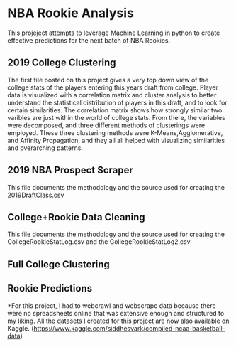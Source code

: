 # NBA Rookie Analysis
This projeject attempts to leverage Machine Learning in python to create effective predictions for the next batch of NBA Rookies.
## 2019 College Clustering
The first file posted on this project gives a very top down view of the college stats of the players entering this years draft from college. Player data is visualized with a correlation matrix and cluster analysis to better understand the statistical distribution of players in this draft, and to look for certain similarities. The correlation matrix shows how strongly similar two varibles are just within the world of college stats. From there, the variables were decomposed, and three different methods of clusterings were employed. These three clustering methods were K-Means,Agglomerative, and Affinity Propagation, and they all all helped with visualizing similarities and overarching patterns.
## 	2019 NBA Prospect Scraper
This file documents the methodology and the source used for creating the 2019DraftClass.csv
## College+Rookie Data Cleaning
This file documents the methodology and the source used for creating the CollegeRookieStatLog.csv and the CollegeRookieStatLog2.csv
## Full College Clustering
## Rookie Predictions


*For this project, I had to webcrawl and webscrape data because there were no spreadsheets online that was extensive enough and structured to my liking. All the datasets I created for this project are now also available on Kaggle. (https://www.kaggle.com/siddhesvark/compiled-ncaa-basketball-data)
